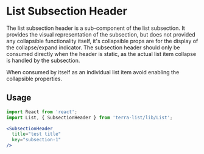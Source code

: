 # List Subsection Header

The list subsection header is a sub-component of the list subsection. It provides the visual representation of the subsection, but does not provided any collapsible functionality itself, it's collapsible props are for the display of the collapse/expand indicator. The subsection header should only be consumed directly when the header is static, as the actual list item collapse is handled by the subsection.

When consumed by itself as an individual list item avoid enabling the collapsible properties.

## Usage

```jsx
import React from 'react';
import List, { SubsectionHeader } from 'terra-list/lib/List';

<SubsectionHeader
  title="test title"
  key="subsection-1"
/>

```
